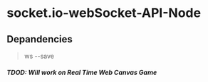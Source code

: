 # socket.io-webSocket-API-Node

## Depandencies

> ws --save

##### TDOD: Will work on Real Time Web Canvas Game
